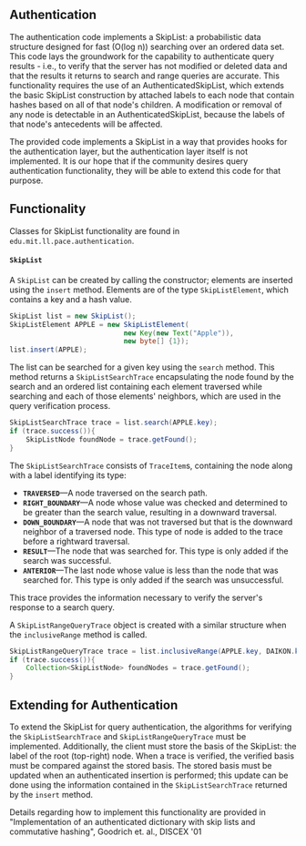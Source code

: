 <!--
Copyright 2016 MIT Lincoln Laboratory
    
Licensed under the Apache License, Version 2.0 (the "License");
you may not use this file except in compliance with the License.
You may obtain a copy of the License at

  http://www.apache.org/licenses/LICENSE-2.0

Unless required by applicable law or agreed to in writing, software
distributed under the License is distributed on an "AS IS" BASIS,
WITHOUT WARRANTIES OR CONDITIONS OF ANY KIND, either express or implied.
See the License for the specific language governing permissions and
limitations under the License.
-->

Authentication
---------------
The authentication code implements a SkipList: a probabilistic data structure
designed for fast (O(log n)) searching over an ordered data set. This code
lays the groundwork for the capability to authenticate query results - i.e.,
to verify that the server has not modified or deleted data and that the
results it returns to search and range queries are accurate. This functionality
requires the use of an AuthenticatedSkipList, which extends the basic SkipList
construction by attached labels to each node that contain hashes based on
all of that node's children. A modification or removal of any node is detectable
in an AuthenticatedSkipList, because the labels of that node's antecedents will
be affected.

The provided code implements a SkipList in a way that provides hooks for the
authentication layer, but the authentication layer itself is not implemented.
It is our hope that if the community desires query authentication functionality,
they will be able to extend this code for that purpose.

Functionality
---
Classes for SkipList functionality are found in `edu.mit.ll.pace.authentication`.

#### `SkipList`

A `SkipList` can be created by calling the constructor; elements are inserted using
the `insert` method. Elements are of the type `SkipListElement`, which contains a
key and a hash value.

```java
SkipList list = new SkipList();
SkipListElement APPLE = new SkipListElement(
                            new Key(new Text("Apple")),
                            new byte[] {1});
list.insert(APPLE);
```

The list can be searched for a given key using the `search` method. This method
returns a `SkipListSearchTrace` encapsulating the node found by the search and
an ordered list containing each element traversed while searching and each of
those elements' neighbors, which are used in the query verification process.

```java
SkipListSearchTrace trace = list.search(APPLE.key);
if (trace.success()){
    SkipListNode foundNode = trace.getFound();
}
```

The `SkipListSearchTrace` consists of `TraceItem`s, containing the node along
with a label identifying its type:
* **`TRAVERSED`**—A node traversed on the search path.
* **`RIGHT_BOUNDARY`**—A node whose value was checked and determined to be greater
than the search value, resulting in a downward traversal.
* **`DOWN_BOUNDARY`**—A node that was not traversed but that is the downward
neighbor of a traversed node. This type of node is added to the trace before
a rightward traversal.
* **`RESULT`**—The node that was searched for. This type is only added if the
search was successful.
* **`ANTERIOR`**—The last node whose value is less than the node that was
searched for. This type is only added if the search was unsuccessful.

This trace provides the information necessary to verify the server's response
to a search query.

A `SkipListRangeQueryTrace` object is created with a similar structure when the
`inclusiveRange` method is called.

```java
SkipListRangeQueryTrace trace = list.inclusiveRange(APPLE.key, DAIKON.key);
if (trace.success()){
    Collection<SkipListNode> foundNodes = trace.getFound();
}
```

Extending for Authentication
---
To extend the SkipList for query authentication, the algorithms for verifying
the `SkipListSearchTrace` and `SkipListRangeQueryTrace` must be
implemented. Additionally, the client must store the basis of the SkipList:
the label of the root (top-right) node. When a trace is verified, the verified basis
must be compared against the stored basis. The stored basis must be updated
when an authenticated insertion is performed; this update can be done using
the information contained in the `SkipListSearchTrace` returned by the
`insert` method.

Details regarding how to implement this functionality are provided in
"Implementation of an authenticated dictionary with skip lists and commutative hashing",
Goodrich et. al., DISCEX '01

